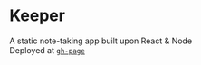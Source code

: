 # Keeper
A static note-taking app built upon React &amp; Node <br>
Deployed at [`gh-page`](https://pathakshashank17.github.io/NEvernote/)
